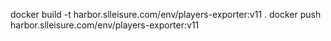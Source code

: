 docker build -t harbor.slleisure.com/env/players-exporter:v11 .
docker push harbor.slleisure.com/env/players-exporter:v11

